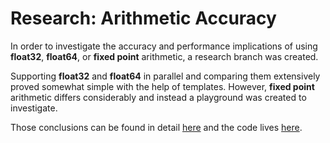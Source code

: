 # Research: Arithmetic Accuracy

In order to investigate the accuracy and performance implications of using **float32**, **float64**, or **fixed point** arithmetic, a research branch was created.

Supporting **float32** and **float64** in parallel and comparing them extensively proved somewhat simple with the help of templates. However, **fixed point** arithmetic differs considerably and instead a playground was created to investigate.

Those conclusions can be found in detail [here](http://nfrechette.github.io/2017/12/29/acl_research_arithmetic/) and the code lives [here](https://github.com/nfrechette/acl/tree/research/float-vs-double-vs-fixed-point).
